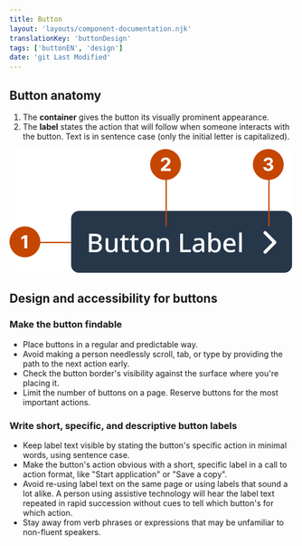 ```yaml
---
title: Button
layout: 'layouts/component-documentation.njk'
translationKey: 'buttonDesign'
tags: ['buttonEN', 'design']
date: 'git Last Modified'
---
```


## Button anatomy

<ol class="anatomy-list">
  <li>The <strong>container</strong> gives the button its visually prominent appearance.</li>
  <li>The <strong>label</strong> states the action that will follow when someone interacts with the button. Text is in sentence case (only the initial letter is capitalized).</li>
</ol>

<img class="b-sm b-default p-300" src="/images/en/components/anatomy/gcds-button-anatomy.svg" alt="Button anatomy showing the Button label branching to the container and arrow icon." />

## Design and accessibility for buttons

### Make the button findable

- Place buttons in a regular and predictable way.
- Avoid making a person needlessly scroll, tab, or type by providing the path to the next action early.
- Check the button border's visibility against the surface where you're placing it.
- Limit the number of buttons on a page. Reserve buttons for the most important actions.

### Write short, specific, and descriptive button labels

- Keep label text visible by stating the button's specific action in minimal words, using sentence case.
- Make the button's action obvious with a short, specific label in a call to action format, like "Start application" or "Save a copy".
- Avoid re-using label text on the same page or using labels that sound a lot alike. A person using assistive technology will hear the label text repeated in rapid succession without cues to tell which button's for which action.
- Stay away from verb phrases or expressions that may be unfamiliar to non-fluent speakers.

